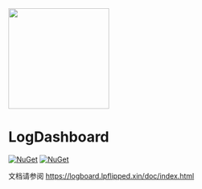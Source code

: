 <img src="https://raw.githubusercontent.com/liangshiw/LogDashboard/master/logo.png" width="200" height="200" /> 

# LogDashboard

[![NuGet](https://img.shields.io/nuget/v/LogDashboard.svg)](https://www.nuget.org/packages/LogDashboard/)
[![NuGet](https://img.shields.io/nuget/dt/LogDashboard.svg)](https://www.nuget.org/packages/LogDashboard/)

文档请参阅 https://logboard.lpflipped.xin/doc/index.html
